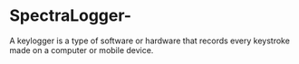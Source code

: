 # SpectraLogger-
A keylogger is a type of software or hardware that records every keystroke made on a computer or mobile device.
